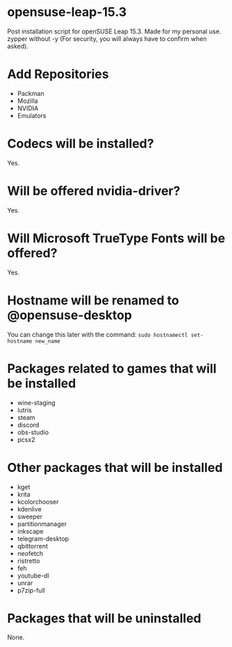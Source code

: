 # opensuse-leap-15.3

Post installation script for openSUSE Leap 15.3. Made for my personal use.</br>
zypper without -y (For security, you will always have to confirm when asked).

# Add Repositories
- Packman
- Mozilla
- NVIDIA
- Emulators

# Codecs will be installed?
Yes.

# Will be offered nvidia-driver?
Yes.

# Will Microsoft TrueType Fonts will be offered?
Yes.

# Hostname will be renamed to @opensuse-desktop
You can change this later with the command: `sudo hostnamectl set-hostname new_name`

# Packages related to games that will be installed
- wine-staging
- lutris
- steam
- discord
- obs-studio
- pcsx2

# Other packages that will be installed
- kget
- krita
- kcolorchooser
- kdenlive
- sweeper
- partitionmanager
- inkscape
- telegram-desktop
- qbittorrent
- neofetch
- ristretto
- feh
- youtube-dl
- unrar
- p7zip-full

# Packages that will be uninstalled
None.
